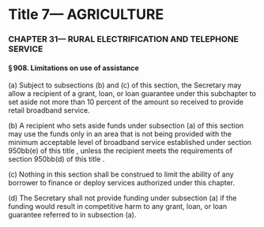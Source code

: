 
# Title 7— AGRICULTURE
### CHAPTER 31— RURAL ELECTRIFICATION AND TELEPHONE SERVICE
#### § 908. Limitations on use of assistance

(a) Subject to subsections (b) and (c) of this section, the Secretary may allow a recipient of a grant, loan, or loan guarantee under this subchapter to set aside not more than 10 percent of the amount so received to provide retail broadband service.

(b) A recipient who sets aside funds under subsection (a) of this section may use the funds only in an area that is not being provided with the minimum acceptable level of broadband service established under section 950bb(e) of this title , unless the recipient meets the requirements of section 950bb(d) of this title .

(c) Nothing in this section shall be construed to limit the ability of any borrower to finance or deploy services authorized under this chapter.

(d) The Secretary shall not provide funding under subsection (a) if the funding would result in competitive harm to any grant, loan, or loan guarantee referred to in subsection (a).
